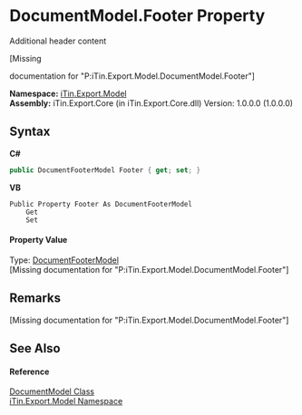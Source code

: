 # DocumentModel.Footer Property 
Additional header content 

\[Missing <summary> documentation for "P:iTin.Export.Model.DocumentModel.Footer"\]

**Namespace:**&nbsp;<a href="ef57ffcc-e95e-b212-5a46-9aa6f5a3511f">iTin.Export.Model</a><br />**Assembly:**&nbsp;iTin.Export.Core (in iTin.Export.Core.dll) Version: 1.0.0.0 (1.0.0.0)

## Syntax

**C#**<br />
``` C#
public DocumentFooterModel Footer { get; set; }
```

**VB**<br />
``` VB
Public Property Footer As DocumentFooterModel
	Get
	Set
```


#### Property Value
Type: <a href="cefbe81a-a024-dc8a-bc8c-bc7cf73dd579">DocumentFooterModel</a><br />\[Missing <value> documentation for "P:iTin.Export.Model.DocumentModel.Footer"\]

## Remarks
\[Missing <remarks> documentation for "P:iTin.Export.Model.DocumentModel.Footer"\]

## See Also


#### Reference
<a href="71e106d1-8d5a-0acb-64b2-8f455c2396da">DocumentModel Class</a><br /><a href="ef57ffcc-e95e-b212-5a46-9aa6f5a3511f">iTin.Export.Model Namespace</a><br />